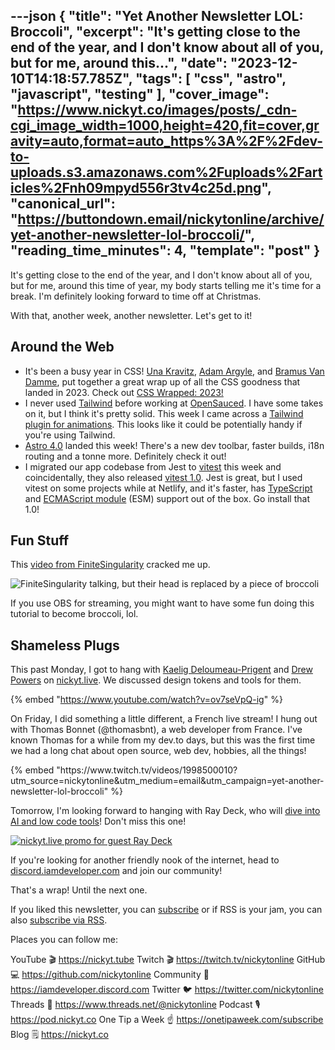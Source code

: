 ---json
{
  "title": "Yet Another Newsletter LOL: Broccoli",
  "excerpt": "It's getting close to the end of the year, and I don't know about all of you, but for me, around this...",
  "date": "2023-12-10T14:18:57.785Z",
  "tags": [
    "css",
    "astro",
    "javascript",
    "testing"
  ],
  "cover_image": "https://www.nickyt.co/images/posts/_cdn-cgi_image_width=1000,height=420,fit=cover,gravity=auto,format=auto_https%3A%2F%2Fdev-to-uploads.s3.amazonaws.com%2Fuploads%2Farticles%2Fnh09mpyd556r3tv4c25d.png",
  "canonical_url": "https://buttondown.email/nickytonline/archive/yet-another-newsletter-lol-broccoli/",
  "reading_time_minutes": 4,
  "template": "post"
}
---

<p>It's getting close to the end of the year, and I don't know about all of you, but for me, around this time of year, my body starts telling me it's time for a break. I'm definitely looking forward to time off at Christmas.</p>
<p>With that, another week, another newsletter. Let's get to it!</p>
<h2>Around the Web</h2>
<ul>
<li>It's been a busy year in CSS! <a href="https://una.im/?utm_source=nickytonline&amp;utm_medium=email&amp;utm_campaign=yet-another-newsletter-lol-broccoli" target="_blank">Una Kravitz</a>, <a href="https://nerdy.dev/?utm_source=nickytonline&amp;utm_medium=email&amp;utm_campaign=yet-another-newsletter-lol-broccoli" target="_blank">Adam Argyle</a>, and <a href="https://www.bram.us/?utm_source=nickytonline&amp;utm_medium=email&amp;utm_campaign=yet-another-newsletter-lol-broccoli" target="_blank">Bramus Van Damme</a>, put together a great wrap up of all the CSS goodness that landed in 2023. Check out <a href="https://developer.chrome.com/blog/css-wrapped-2023?utm_source=nickytonline&amp;utm_medium=email&amp;utm_campaign=yet-another-newsletter-lol-broccoli" target="_blank">CSS Wrapped: 2023!</a></li>
<li>I never used <a href="https://tailwindcss.com/?utm_source=nickytonline&amp;utm_medium=email&amp;utm_campaign=yet-another-newsletter-lol-broccoli" target="_blank">Tailwind</a> before working at <a href="https://opensauced.pizza/?utm_source=nickytonline&amp;utm_medium=email&amp;utm_campaign=yet-another-newsletter-lol-broccoli" target="_blank">OpenSauced</a>. I have some takes on it, but I think it's pretty solid. This week I came across a <a href="https://github.com/jamiebuilds/tailwindcss-animate?utm_source=nickytonline&amp;utm_medium=email&amp;utm_campaign=yet-another-newsletter-lol-broccoli" target="_blank">Tailwind plugin for animations</a>. This looks like it could be potentially handy if you're using Tailwind.</li>
<li><a href="https://astro.build/blog/astro-4/?utm_source=nickytonline&amp;utm_medium=email&amp;utm_campaign=yet-another-newsletter-lol-broccoli" target="_blank">Astro 4.0</a> landed this week! There's a new dev toolbar, faster builds, i18n routing and a tonne more. Definitely check it out!</li>
<li>I migrated our app codebase from Jest to <a href="https://vitest.dev/?utm_source=nickytonline&amp;utm_medium=email&amp;utm_campaign=yet-another-newsletter-lol-broccoli" target="_blank">vitest</a> this week and coincidentally, they also released <a href="https://x.com/vitest_dev/status/1731737053371445446?utm_source=nickytonline&amp;utm_medium=email&amp;utm_campaign=yet-another-newsletter-lol-broccoli" target="_blank">vitest 1.0</a>. Jest is great, but I used vitest on some projects while at Netlify, and it's faster, has <a href="https://typescriptlang.org?utm_source=nickytonline&amp;utm_medium=email&amp;utm_campaign=yet-another-newsletter-lol-broccoli" target="_blank">TypeScript</a> and <a href="https://developer.mozilla.org/en-US/docs/Web/JavaScript/Guide/Modules?utm_source=nickytonline&amp;utm_medium=email&amp;utm_campaign=yet-another-newsletter-lol-broccoli" target="_blank">ECMAScript module</a> (ESM) support out of the box. Go install that 1.0!</li>
</ul>
<h2>Fun Stuff</h2>
<p>This <a href="https://x.com/FiniteSingulrty/status/1732821019151212667?utm_source=nickytonline&amp;utm_medium=email&amp;utm_campaign=yet-another-newsletter-lol-broccoli" target="_blank">video from FiniteSingularity</a> cracked me up.</p>
<p><img alt="FiniteSingularity talking, but their head is replaced by a piece of broccoli" class="newsletter-image" src="https://assets.buttondown.email/images/fa4fa6b8-2dca-439b-b56c-b40cc244e6d9.png?w=960&amp;fit=max" /> </p>
<p>If you use OBS for streaming, you might want to have some fun doing this tutorial to become broccoli, lol.</p>


<h2>Shameless Plugs</h2>
<p>This past Monday, I got to hang with <a href="https://www.kaelig.fr/?utm_source=nickytonline&amp;utm_medium=email&amp;utm_campaign=yet-another-newsletter-lol-broccoli" target="_blank">Kaelig Deloumeau-Prigent</a> and <a href="https://pow.rs/?utm_source=nickytonline&amp;utm_medium=email&amp;utm_campaign=yet-another-newsletter-lol-broccoli" target="_blank">Drew Powers</a> on <a href="https://nickyt.live?utm_source=nickytonline&amp;utm_medium=email&amp;utm_campaign=yet-another-newsletter-lol-broccoli" target="_blank">nickyt.live</a>. We discussed design tokens and tools for them.</p>

{% embed "https://www.youtube.com/watch?v=ov7seVpQ-ig" %}

<p>On Friday, I did something a little different, a French live stream! I hung out with Thomas Bonnet (@thomasbnt), a web developer from France. I've known Thomas for a while from my dev.to days, but this was the first time we had a long chat about open source, web dev, hobbies, all the things!</p>{% embed "https://www.twitch.tv/videos/1998500010?utm_source=nickytonline&amp;utm_medium=email&amp;utm_campaign=yet-another-newsletter-lol-broccoli" %}
<p>Tomorrow, I'm looking forward to hanging with Ray Deck, who will <a href="https://www.nickyt.co/pages/stream-schedule/?utm_source=nickytonline&amp;utm_medium=email&amp;utm_campaign=yet-another-newsletter-lol-broccoli#ray-deck-low-code-ai-equals-opportunity" target="_blank">dive into AI and low code tools</a>! Don't miss this one!</p>
<p><a href="https://www.nickyt.co/pages/stream-schedule/?utm_source=nickytonline&amp;utm_medium=email&amp;utm_campaign=yet-another-newsletter-lol-broccoli#ray-deck-low-code-ai-equals-opportunity" target="_blank"><img alt="nickyt.live promo for guest Ray Deck" class="newsletter-image" src="https://assets.buttondown.email/images/71ea707d-f483-488b-b8e3-f553df55160c.png?w=960&amp;fit=max" /></a></p>
<p>If you're looking for another friendly nook of the internet, head to <a href="https://discord.iamdeveloper.com?utm_source=nickytonline&amp;utm_medium=email&amp;utm_campaign=yet-another-newsletter-lol-broccoli" target="_blank">discord.iamdeveloper.com</a> and join our community!</p>
<p>That's a wrap! Until the next one.</p>

If you liked this newsletter, you can [subscribe](https://www.nickyt.co/pages/newsletter/) or if RSS is your jam, you can also [subscribe via RSS](https://buttondown.email/nickytonline/rss).
<!-- my newsletter -->

<!-- places to follow me -->

Places you can follow me:

YouTube 🎬    https://nickyt.tube
Twitch 🎬    https://twitch.tv/nickytonline
GitHub 💻     https://github.com/nickytonline
Community 👾  https://iamdeveloper.discord.com
Twitter 🐦    https://twitter.com/nickytonline
Threads 🧵    https://www.threads.net/@nickytonline
Podcast 🎙    https://pod.nickyt.co
One Tip a Week ☝️ https://onetipaweek.com/subscribe
Blog 🗒️    https://nickyt.co
